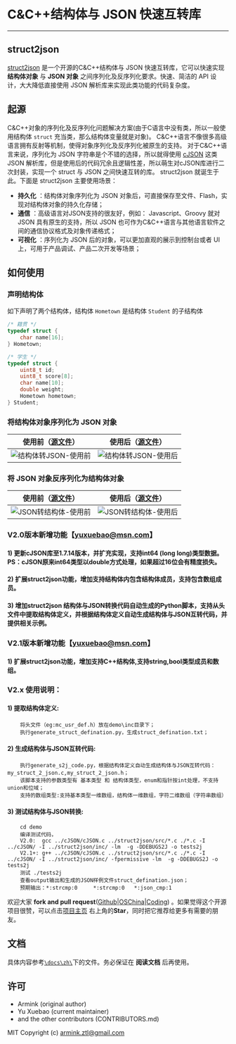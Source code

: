 # C&C++结构体与 JSON 快速互转库

---

## struct2json

[struct2json](https://github.com/armink/struct2json) 是一个开源的C&C++结构体与 JSON 快速互转库，它可以快速实现 **结构体对象** 与 **JSON 对象** 之间序列化及反序列化要求。快速、简洁的 API 设计，大大降低直接使用 JSON 解析库来实现此类功能的代码复杂度。

## 起源

C&C++对象的序列化及反序列化问题解决方案(由于C语言中没有类，所以一般使用结构体 `struct` 充当类，那么结构体变量就是对象)。
C&C++语言不像很多高级语言拥有反射等机制，使得对象序列化及反序列化被原生的支持。
对于C&C++语言来说，序列化为 JSON 字符串是个不错的选择，所以就得使用 [cJSON](https://github.com/kbranigan/cJSON) 这类 JSON 解析库，但是使用后的代码冗余且逻辑性差，所以萌生对cJSON库进行二次封装，实现一个 struct 与 JSON 之间快速互转的库。 struct2json 就诞生于此。下面是 struct2json 主要使用场景：

- **持久化** ：结构体对象序列化为 JSON 对象后，可直接保存至文件、Flash，实现对结构体对象的持久化存储；
- **通信** ：高级语言对JSON支持的很友好，例如： Javascript、Groovy 就对 JSON 具有原生的支持，所以 JSON 也可作为C&C++语言与其他语言软件之间的通信协议格式及对象传递格式；
- **可视化** ：序列化为 JSON 后的对象，可以更加直观的展示到控制台或者 UI 上，可用于产品调试、产品二次开发等场景；

## 如何使用

### 声明结构体

如下声明了两个结构体，结构体 `Hometown` 是结构体 `Student` 的子结构体

```C
/* 籍贯 */
typedef struct {
    char name[16];
} Hometown;

/* 学生 */
typedef struct {
    uint8_t id;
    uint8_t score[8];
    char name[10];
    double weight;
    Hometown hometown;
} Student;
```

### 将结构体对象序列化为 JSON 对象

|使用前（[源文件](https://github.com/armink/struct2json/blob/master/docs/zh/assets/not_use_struct2json.c)）|使用后（[源文件](https://github.com/armink/struct2json/blob/master/docs/zh/assets/used_struct2json.c)）|
|:-----:|:-----:|
|![结构体转JSON-使用前](https://git.oschina.net/Armink/struct2json/raw/master/docs/zh/images/not_use_struct2json.png)| ![结构体转JSON-使用后](https://git.oschina.net/Armink/struct2json/raw/master/docs/zh/images/used_struct2json.png)|

### 将 JSON 对象反序列化为结构体对象

|使用前（[源文件](https://github.com/armink/struct2json/blob/master/docs/zh/assets/not_use_struct2json_for_json.c)）|使用后（[源文件](https://github.com/armink/struct2json/blob/master/docs/zh/assets/used_struct2json_for_json.c)）|
|:-----:|:-----:|
|![JSON转结构体-使用前](https://git.oschina.net/Armink/struct2json/raw/master/docs/zh/images/not_use_struct2json_for_json.png)| ![JSON转结构体-使用后](https://git.oschina.net/Armink/struct2json/raw/master/docs/zh/images/used_struct2json_for_json.png)|

### V2.0版本新增功能【yuxuebao@msn.com】
#### 1) 更新cJSON库至1.7.14版本，并扩充实现，支持int64 (long long)类型数据。PS：cJSON原来int64类型以double方式处理，如果超过16位会有精度损失。
#### 2) 扩展struct2json功能，增加支持结构体内包含结构体成员，支持包含数组成员。
#### 3) 增加struct2json 结构体与JSON转换代码自动生成的Python脚本，支持从头文件中提取结构体定义，并根据结构体定义自动生成结构体与JSON互转代码，并提供相关示例。

### V2.1版本新增功能【yuxuebao@msn.com】
#### 1) 扩展struct2json功能，增加支持C++结构体,支持string,bool类型成员和数组。

### V2.x 使用说明：
#### 1) 提取结构体定义:
		将头文件（eg:mc_usr_def.h）放在demo\inc目录下；
		执行generate_struct_defination.py，生成struct_defination.txt；
#### 2) 生成结构体与JSON互转代码:
		执行generate_s2j_code.py，根据结构体定义自动生成结构体与JSON互转代码：my_struct_2_json.c,my_struct_2_json.h；
		该脚本支持的参数类型有 基本类型 和 结构体类型，enum和指针按int处理，不支持union和位域；
		支持的数组类型:支持基本类型一维数组，结构体一维数组，字符二维数组（字符串数组）
#### 3) 测试结构体与JSON转换:
		cd demo
		编译测试代码，
        V2.0:  gcc ../cJSON/cJSON.c ../struct2json/src/*.c ./*.c -I ../cJSON/ -I ../struct2json/inc/ -lm  -g -DDEBUGS2J -o tests2j
        V2.1+: g++ ../cJSON/cJSON.c ../struct2json/src/*.c ./*.c -I ../cJSON/ -I ../struct2json/inc/ -fpermissive -lm  -g -DDEBUGS2J -o tests2j
		测试 ./tests2j 
		查看output输出和生成的JSON样例文件struct_defination.json；
		预期输出：*:strcmp:0     *:strcmp:0   *:json_cmp:1

欢迎大家 **fork and pull request**([Github](https://github.com/armink/struct2json)|[OSChina](http://git.oschina.net/armink/struct2json)|[Coding](https://coding.net/u/armink/p/struct2json/git)) 。如果觉得这个开源项目很赞，可以点击[项目主页](https://github.com/armink/struct2json) 右上角的**Star**，同时把它推荐给更多有需要的朋友。

## 文档

具体内容参考[`\docs\zh\`](https://github.com/armink/struct2json/tree/master/docs/zh)下的文件。务必保证在 **阅读文档** 后再使用。

## 许可
- Armink (original author)
- Yu Xuebao (current maintainer)
- and the other contributors (CONTRIBUTORS.md)

MIT Copyright (c) armink.ztl@gmail.com
